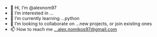- 👋 Hi, I’m @alexnom97
- 👀 I’m interested in ...
- 🌱 I’m currently learning ...python
- 💞️ I’m looking to collaborate on ...new projects, or join existing ones
- 📫 How to reach me ...alex.nomikos97@gmail.com

<!---
alexnom97/alexnom97 is a ✨ special ✨ repository because its `README.md` (this file) appears on your GitHub profile.
You can click the Preview link to take a look at your changes.
--->
